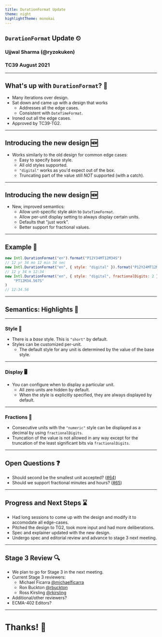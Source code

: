 ```yaml
---
title: DurationFormat Update
theme: night
highlightTheme: monokai
---
```


## `DurationFormat` Update ⏲

### Ujjwal Sharma (@ryzokuken)

### TC39 August 2021

---

## What's up with `DurationFormat`? 🤔

-   Many iterations over design.
-   Sat down and came up with a design that works
    -   Addresses all the edge cases.
    -   Consistent with `DateTimeFormat`.
-   Ironed out all the edge cases.
-   Approved by TC39-TG2.

---

## Introducing the new design 🆕

-   Works similarly to the old design for common edge cases:
    -   Easy to specify base style.
    -   All old styles supported.
    -   `"digital"` works as you'd expect out of the box.
    -   Truncating part of the value still _NOT_ supported (with a catch).

----

## Introducing the new design 🆕

-   New, improved semantics:
    -   Allow unit-specific style akin to `DateTimeFormat`.
    -   Allow per-unit display setting to always display certain units.
    -   Defaults that "just work".
    -   Better support for fractional values.

---

## Example 🔭

```javascript
new Intl.DurationFormat("en").format("P12Y34MT12M34S")
// 12 yr 34 mo 12 min 34 sec
new Intl.DurationFormat("en", { style: "digital" }).format("P12Y24MT12M24S")
// 12 y 34 m 12:34
new Intl.DurationFormat("en", { style: "digital", fractionalDigits: 2 }).format(
    "PT12M34.567S"
)
// 12:34.56
```

---

## Semantics: Highlights 📰

----

### Style 👗

-   There is a _base_ style. This is `"short"` by default.
-   Styles can be customized per-unit.
    -   The default style for any unit is determined by the value of the base style.

----

### Display 🖥️

-   You can configure when to display a particular unit.
    -   All zero units are hidden by default.
    -   When the style is explicitly specified, they are always displayed by default.

----

### Fractions 🔢

-   Consecutive units with the `"numeric"` style can be displayed as a decimal by using `fractionalDigits`.
-   Truncation of the value is not allowed in any way except for the truncation of the least significant bits via `fractionalDigits`.

---

## Open Questions ❓

-    Should second be the smallest unit accepted? ([#64](https://github.com/tc39/proposal-intl-duration-format/issues/64))
-    Should we support fractional minutes and hours? ([#65](https://github.com/tc39/proposal-intl-duration-format/issues/65))

---

## Progress and Next Steps ⌛

-   Had long sessions to come up with the design and modify it to accomodate all edge-cases.
-   Pitched the design to TG2, took more input and had more deliberations.
-   Spec and explainer updated with the new design.
-   Undergo spec and editorial review and advance to stage 3 next meeting.

---

## Stage 3 Review 🔍

-   We plan to go for Stage 3 in the next meeting.
-   Current Stage 3 reviewers:
    -   Michael Ficarra [@michaelficarra](https://github.com/michaelficarra)
    -   Ron Buckton [@rbuckton](https://github.com/rbuckton)
    -   Ross Kirsling [@rkirsling](https://github.com/rkirsling)
-   Additional/other reviewers?
-   ECMA-402 Editors?

---

# Thanks! 🙏
